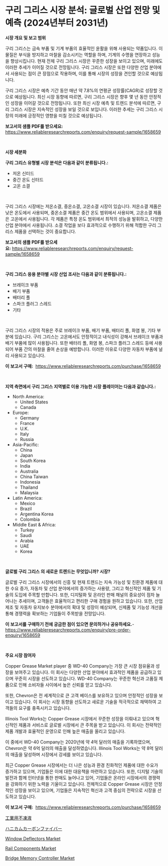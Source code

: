 <p><h1>구리 그리스 시장 분석: 글로벌 산업 전망 및 예측 (2024년부터 2031년)</h1></p><p><strong>시장 개요 및 보고 범위</strong></p>
<p><p>구리 그리스는 금속 부품 및 기계 부품의 효율적인 윤활을 위해 사용되는 약품입니다. 이 물질은 부식을 방지하고 마찰을 감소시키는 역할을 하며, 기계의 수명을 연장하고 성능을 향상시킵니다. 현재 전체 구리 그리스 시장은 꾸준한 성장을 보이고 있으며, 미래에도 이러한 추세가 이어질 것으로 전망됩니다. 구리 그리스 시장은 또한 다양한 산업 분야에서 사용되는 점이 큰 장점으로 작용하며, 이를 통해 시장의 성장을 견인할 것으로 예상됩니다. </p><p>구리 그리스 시장은 예측 기간 동안 매년 약 7.8%의 연평균 성장률(CAGR)로 성장할 것으로 예상됩니다. 최신 시장 동향에 따르면, 구리 그리스 시장은 향후 몇 년 동안 안정적인 성장을 이어갈 것으로 전망됩니다. 또한 최신 시장 예측 및 트렌드 분석에 따르면, 구리 그리스 시장은 지속적인 성장을 보일 것으로 보입니다. 이러한 추세는 구리 그리스 시장의 미래에 긍정적인 영향을 미칠 것으로 예상됩니다.</p></p>
<p><strong>보고서의 샘플 PDF를 받으세요:</strong> <a href="https://www.reliableresearchreports.com/enquiry/request-sample/1658659">https://www.reliableresearchreports.com/enquiry/request-sample/1658659</a></p>
<p>&nbsp;</p>
<p><strong>시장 세분화</strong></p>
<p><strong>구리 그리스 유형별 시장 분석은 다음과 같이 분류됩니다.:</strong></p>
<p><ul><li>저온 신터드</li><li>중간 온도 신터드</li><li>고온 소결</li></ul></p>
<p>&nbsp;</p>
<p><p>구리 그리스 시장에는 저온소결, 중온소결, 고온소결 시장이 있습니다. 저온소결 제품은 낮은 온도에서 사용되며, 중온소결 제품은 중간 온도 범위에서 사용되며, 고온소결 제품은 고온에서 사용됩니다. 각 제품은 특정 온도 범위에서 최적의 성능을 발휘하고, 다양한 산업 분야에서 사용됩니다. 소결 작업을 보다 효과적으로 수행하기 위해 적합한 구리 그리스 제품을 선택하는 것이 중요합니다.</p></p>
<p><strong>보고서의 샘플 PDF를 받으세요:</strong>&nbsp;<a href="https://www.reliableresearchreports.com/enquiry/request-sample/1658659">https://www.reliableresearchreports.com/enquiry/request-sample/1658659</a></p>
<p>&nbsp;</p>
<p><strong> 구리 그리스 응용 분야별 시장 산업 조사는 다음과 같이 분류됩니다.:</strong></p>
<p><ul><li>브레이크 부품</li><li>배기 부품</li><li>배터리 폴</li><li>스파크 플러그 스레드</li><li>기타</li></ul></p>
<p>&nbsp;</p>
<p><p>구리 그리스 시장의 적용은 주로 브레이크 부품, 배기 부품, 배터리 폴, 화염 봉, 기타 부분에 있습니다. 구리 그리스는 고온에서도 안정적이고 내식성이 강해서 브레이크 부품과 배기 부품에 많이 사용됩니다. 또한 배터리 폴, 화염 봉, 스파크 플러그 스레드 등에 사용되어 부품 간의 마찰을 줄여 손상을 예방합니다. 이러한 이유로 다양한 자동차 부품에 널리 사용되고 있습니다.</p></p>
<p><strong>이 보고서 구매:</strong>&nbsp; <a href="https://www.reliableresearchreports.com/purchase/1658659">https://www.reliableresearchreports.com/purchase/1658659</a></p>
<p>&nbsp;</p>
<p><strong>지역 측면에서 구리 그리스 지역별로 이용 가능한 시장 플레이어는 다음과 같습니다.:</strong></p>
<p><ul>
    <li>
        North America:
        <ul>
            <li>United States</li>
            <li>Canada</li>
        </ul>
    </li>
    <li>
        Europe:
        <ul>
            <li>Germany</li>
            <li>France</li>
            <li>U.K.</li>
            <li>Italy</li>
            <li>Russia</li>
        </ul>
    </li>
    <li>
        Asia-Pacific:
        <ul>
            <li>China</li>
            <li>Japan</li>
            <li>South Korea</li>
            <li>India</li>
            <li>Australia</li>
            <li>China Taiwan</li>
            <li>Indonesia</li>
            <li>Thailand</li>
            <li>Malaysia</li>
        </ul>
    </li>
    <li>
        Latin America:
        <ul>
            <li>Mexico</li>
            <li>Brazil</li>
            <li>Argentina Korea</li>
            <li>Colombia</li>
        </ul>
    </li>
    <li>
        Middle East & Africa:
        <ul>
            <li>Turkey</li>
            <li>Saudi</li>
            <li>Arabia</li>
            <li>UAE</li>
            <li>Korea</li>
        </ul>
    </li>
    </ul></p>
<p>&nbsp;</p>
<p><strong>글로벌 구리 그리스 의 새로운 트렌드는 무엇입니까? 시장?</strong></p>
<p><p>글로벌 구리 그리스 시장에서의 신흥 및 현재 트렌드는 지속 가능성 및 친환경 제품에 대한 수요 증가, 자동차 및 산업 분야에서의 증가하는 사용량, 그리고 혁신적인 제품 및 기술의 도입에 주목할 만합니다. 또한, 디지털화 및 온라인 판매 채널의 중요성이 점차 늘어나는 추세이며, 고객들은 효율적이고 편리한 구매 경험을 원하고 있습니다. 또한, 산업 제조 및 자동차 유지보수 분야에서의 확대 및 성장이 예상되며, 신제품 및 기능성 개선을 통해 경쟁력을 확보하는 기업들이 주목받을 전망입니다.</p></p>
<p><strong>이 보고서를 구매하기 전에 궁금한 점이 있으면 문의하거나 공유하세요.</strong>- <a href="https://www.reliableresearchreports.com/enquiry/pre-order-enquiry/1658659">https://www.reliableresearchreports.com/enquiry/pre-order-enquiry/1658659</a></p>
<p>&nbsp;</p>
<p><strong>주요 시장 참여자</strong></p>
<p><p>Copper Grease Market player 중 WD-40 Company는 가장 큰 시장 점유율과 성장을 보여주고 있습니다. 이 회사는 다양한 산업 분야에서 효과적인 제품을 공급하고 있으며 꾸준히 시장을 선도하고 있습니다. WD-40 Company는 꾸준한 혁신과 고품질 제품으로 인해 소비자들 사이에서 높은 신뢰를 얻고 있습니다.</p><p>또한, Chevron은 전 세계적으로 큰 고객 베이스를 보유하고 있으며 안정적인 성장을 보이고 있습니다. 이 회사는 시장 동향을 선도하고 새로운 기술을 적극적으로 채택하여 고객들의 요구를 충족시키고 있습니다.</p><p>Illinois Tool Works는 Copper Grease 시장에서 꾸준한 성장을 이뤄내고 있으며 혁신적인 제품과 서비스로 글로벌 시장에서 큰 주목을 받고 있습니다. 이 회사는 전략적인 제품 개발과 효율적인 운영으로 인해 높은 매출을 올리고 있습니다.</p><p>이 중에서 WD-40 Company는 2020년에 약 4억 달러의 매출을 기록하였으며, Chevron은 약 6억 달러의 매출을 달성하였습니다. Illinois Tool Works는 약 8억 달러의 매출을 달성하며 시장에서 강세를 보이고 있습니다.</p><p>최근 Copper Grease 시장에서는 더 나은 성능과 환경 친화적인 제품에 대한 수요가 증가하고 있으며, 기업들은 이에 대한 대응책을 마련하고 있습니다. 또한, 디지털 기술의 발전과 함께 인터넷을 통한 판매도 늘어나고 있어, 기업들은 온라인 시장에서의 경쟁력을 강화하기 위한 노력을 기울이고 있습니다. 전체적으로 Copper Grease 시장은 안정적인 성장을 보이고 있으며, 기업들은 지속적인 혁신과 고객 중심의 전략으로 시장을 선도하고 있습니다.</p></p>
<p><strong>이 보고서 구매:</strong>&nbsp;&nbsp;<a href="https://www.reliableresearchreports.com/purchase/1658659">https://www.reliableresearchreports.com/purchase/1658659</a></p>
<p><p><a href="https://github.com/CloydAbbott2023/Market-Research-Report-List-1/blob/main/187956313522.md">工業用不凍液</a></p><p><a href="https://github.com/AaronVargas43/Market-Research-Report-List-1/blob/main/807861613521.md">ハニカムカーボンファイバー</a></p><p><a href="https://issuu.com/reportprime-2/docs/window-deflectors-market-size-2030.pptx">Window Deflectors Market</a></p><p><a href="https://issuu.com/reportprime-2/docs/rail-components-market-size-2030.pptx">Rail Components Market</a></p><p><a href="https://github.com/julyju69/Market-Research-Report-List-2/blob/main/bridge-memory-controller-market.md">Bridge Memory Controller Market</a></p></p>
